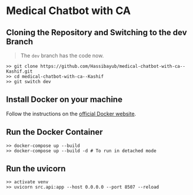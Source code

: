 # Medical Chatbot with CA

## Cloning the Repository and Switching to the dev Branch
>The `dev` branch has the code now. 

```commandline
>> git clone https://github.com/Hassibayub/medical-chatbot-with-ca--Kashif.git
>> cd medical-chatbot-with-ca--Kashif
>> git switch dev
```

## Install Docker on your machine
Follow the instructions on the [official Docker website](https://docs.docker.com/get-docker/).

## Run the Docker Container
```commandline
>> docker-compose up --build
>> docker-compose up --build -d # To run in detached mode
```

## Run the uvicorn
```commandline
>> activate venv
>> uvicorn src.api:app --host 0.0.0.0 --port 8507 --reload
```
